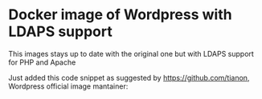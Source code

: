 # Docker image of Wordpress with LDAPS support
This images stays up to date with the original one but with LDAPS support for PHP and Apache

Just added this code snippet as suggested by https://github.com/tianon, Wordpress official image mantainer:
